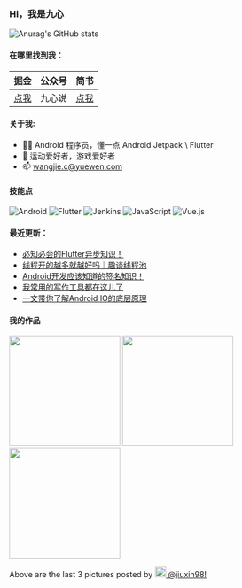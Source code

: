 ### Hi，我是九心

![Anurag's GitHub stats](https://github-readme-stats.vercel.app/api?username=mCyp&bg_color=30,C2FFD8,465EFB&title_color=fff&text_color=fff)

#### 在哪里找到我：

|                            掘金                            | 公众号 |                      简书                      |
| :--------------------------------------------------------: | :----: | :--------------------------------------------: |
| [点我](https://juejin.im/user/3526889033444855/activities) | 九心说 | [点我](https://www.jianshu.com/u/683403c18f98) |

#### 关于我:

- 🙋🏻 Android 程序员，懂一点 Android Jetpack \ Flutter
- 🏀 运动爱好者，游戏爱好者
- 📫 wangjie.c@yuewen.com

#### 技能点

![Android](https://img.shields.io/badge/Android-%2335495e.svg?style=for-the-badge&logo=Android&logoColor=%FF35D06D)
![Flutter](https://img.shields.io/badge/Flutter-%23323330.svg?style=for-the-badge&logo=Flutter&logoColor=%FF0F7BE4)
![Jenkins](https://img.shields.io/badge/Jenkins-%2335495e.svg?style=for-the-badge&logo=jenkins&logoColor=%FFC62327)
![JavaScript](https://img.shields.io/badge/javascript-%23323330.svg?style=for-the-badge&logo=javascript&logoColor=%23F7DF1E)
![Vue.js](https://img.shields.io/badge/vuejs-%2335495e.svg?style=for-the-badge&logo=vuedotjs&logoColor=%234FC08D)

#### 最近更新：

<!-- BLOG-POST-LIST:START -->
- [必知必会的Flutter异步知识！](https://juejin.cn/post/7140441619915866120)
- [线程开的越多就越好吗｜趣谈线程池](https://juejin.cn/post/7118911405759627272)
- [Android开发应该知道的签名知识！](https://juejin.cn/post/7111116047960244254)
- [我常用的写作工具都在这儿了](https://juejin.cn/post/7080028736448135205)
- [一文带你了解Android IO的底层原理](https://juejin.cn/post/7077724308574830605)
<!-- BLOG-POST-LIST:END -->

#### 我的作品
<p><img width="200" src="https:&#x2F;&#x2F;cdn1.picuki.com&#x2F;hosted-by-instagram&#x2F;q&#x3D;0exhNuNYnjBGZDHIdN5WmL9I2PEvHA5RNucaS7j0nyZiNxIsbHWB58ltwdGn%7C%7CDh6Kwh9HS+Lfz9m5o8tUV5ZZFp7OkzbTbSMTjhd6KyQVoCl0j1u85dhk7o9KXMabHSo%7C%7C8MsOzjYLCcaDqYDG7uo+qhT5aGuO1lQpTb9d7JGmC4E5ZObS6olhMF4pJ2Jg3Tt%7C%7C9k4Ki5e82wzJURmpNnUoWlHDrr2PM86o6N0QrlChMIRrdDgmBq7EHl3Kj4sUQ+RubTOl+1eyDPDUR4R6UetQboaFxQIok2skVA0toFzqaqTZY49ztwZkIH2CmUEXTE86kEon5zgx3PySVTk50Jg4FGC94fkIvUJkpvDB8CycfztnXblVKv9O7h1eyogEcbiW0XVBfKMAI5Wk9YZT6tvhwflpECCerPLzxp1WW1Mh2XZDg&#x3D;&#x3D;.jpeg?1" /> <img width="200" src="https:&#x2F;&#x2F;cdn1.picuki.com&#x2F;hosted-by-instagram&#x2F;q&#x3D;0exhNuNYnjBGZDHIdN5WmL9I2PEvHA5RNecaS7j0nyZiNxIsbHWB58ltwdGn%7C%7CDh6Kwh9HS+LfjZo4IoiWVhWZFFyOkLbTreBTzlU7qiRU4Cl1zBj8Z9jkLsxLnMXbXWn9MYqOzjYLCcaDqYDG7uo+qhT5aGuO1lQpTb9d7JGmC4E5ZObS6olhMF4pJ2Jg3Tt%7C%7C9k4Ki5e82wzJURmpNnUoWlHDbr2PM86o6N0QrlChMIRrdDgmBq7EHl3Kj4rUQ+RubTOl+1ejwv8Rzwa2ESYU4gaF3NIu1yJvFA0toFzqaqTZY49ztwZkIH2CmUEXTE86kEon5zgx3PySVSWykpd72nilaOYccw89sfIF%7C%7Cq4YtTN%7C%7CBXCQqLSGZAZW38mKtmDB3PTEuG1EI5Wk9YZT6tv9Qjj0UCCerPLzxp1WW1Mh2XZDg&#x3D;&#x3D;.jpeg?1" /> <img width="200" src="https:&#x2F;&#x2F;cdn1.picuki.com&#x2F;hosted-by-instagram&#x2F;q&#x3D;0exhNuNYnjBGZDHIdN5WmL9I2PEvHA5RNucaS7j0nyZiNxIsbHWB58ltwdGn%7C%7CDh6Kwh9HS+LfjZg54gqWV9VZFNzOUbYT7eATjdV56+aU4Cg0TVm9ZRonLwzKnwWYXKn8cAkOzjYLCcaDqYDG7uo+qhT5aGuO1lQpTb9d7JGmC4E5ZObS6olhMF4pJ2Jg3Tt%7C%7C9k4Ki5e82wzJURmpNnUoWlHDrr2PM86o6N0QrlChMIRrdDgmBq7EHl3Kj4pUQ+RubTOl+1enxbeQxg77nWSQfEaFwE7tQOUtVA0toFzqaqTZY49ztwZkIH2CmUEXTE86kEon5zgx3PySVSW2UB5%7C%7CHnj84WhdNIJs9jJNOmSUemk22yYNryMFr5pSV0iKsjeYlH0EfqwEI5Wk9YZT6tshAnio0CCerPLzxp1WW1Mh2XZDg&#x3D;&#x3D;.jpeg?1" /></p>
<p>Above are the last 3 pictures posted by <a href="https://www.instagram.com/jiuxin98/" target="_blank"><img src="https://upload.wikimedia.org/wikipedia/commons/thumb/e/e7/Instagram_logo_2016.svg/1024px-Instagram_logo_2016.svg.png" width="20"/> @jiuxin98!</a></p>
